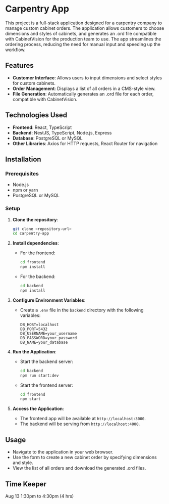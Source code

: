 
# Carpentry App

This project is a full-stack application designed for a carpentry company to manage custom cabinet orders. The application allows customers to choose dimensions and styles of cabinets, and generates an .ord file compatible with CabinetVision for the production team to use. The app streamlines the ordering process, reducing the need for manual input and speeding up the workflow.

## Features

- **Customer Interface**: Allows users to input dimensions and select styles for custom cabinets.
- **Order Management**: Displays a list of all orders in a CMS-style view.
- **File Generation**: Automatically generates an .ord file for each order, compatible with CabinetVision.

## Technologies Used

- **Frontend**: React, TypeScript
- **Backend**: NestJS, TypeScript, Node.js, Express
- **Database**: PostgreSQL or MySQL
- **Other Libraries**: Axios for HTTP requests, React Router for navigation

## Installation

### Prerequisites

- Node.js
- npm or yarn
- PostgreSQL or MySQL

### Setup

1. **Clone the repository**:

   ```bash
   git clone <repository-url>
   cd carpentry-app
   ```

2. **Install dependencies**:

   - For the frontend:
     ```bash
     cd frontend
     npm install
     ```

   - For the backend:
     ```bash
     cd backend
     npm install
     ```

3. **Configure Environment Variables**:

   - Create a `.env` file in the `backend` directory with the following variables:

     ```
     DB_HOST=localhost
     DB_PORT=5432
     DB_USERNAME=your_username
     DB_PASSWORD=your_password
     DB_NAME=your_database
     ```

4. **Run the Application**:

   - Start the backend server:
     ```bash
     cd backend
     npm run start:dev
     ```

   - Start the frontend server:
     ```bash
     cd frontend
     npm start
     ```

5. **Access the Application**:

   - The frontend app will be available at `http://localhost:3000`.
   - The backend will be serving from `http://localhost:4000`.

## Usage

- Navigate to the application in your web browser.
- Use the form to create a new cabinet order by specifying dimensions and style.
- View the list of all orders and download the generated .ord files.


## Time Keeper

Aug 13 1:30pm to 4:30pm (4 hrs)
